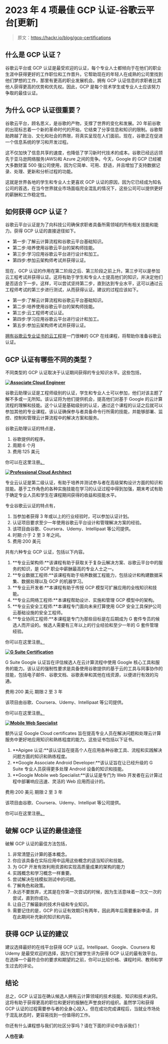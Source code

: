 # 2023 年 4 项最佳 GCP 认证-谷歌云平台[更新]

> 原文：<https://hackr.io/blog/gcp-certifications>

## 什么是 GCP 认证？

谷歌云平台或 GCP 认证是最受欢迎的认证，每个专业人士都倾向于在他们的职业生涯中获得更好的工作职位和工作晋升。它帮助现在的年轻人在成熟的公司里找到他们梦想的工作，那里有更高的职业发展机会。拥有 GCP 认证信息的求职者比其他人获得更高的优势和优先权。因此，GCP 是每个技术学生或专业人士应该努力争取的最佳认证。

## **为什么 GCP 认证很重要？**

谷歌云平台，顾名思义，是谷歌的产物，支撑了世界的变化和发展。20 年前谷歌的出现标志着一个新的革命时代的开始，它结束了分享信息和知识的限制。谷歌帮助跨越了政治、文化和社会的界限，将真实呈现在人们面前。现在，谷歌正在促进一个信息系统的学习和开发过程。

这不仅加快了信息共享的速度，也降低了学习新时代技术的成本。谷歌已经远远领先于亚马逊网络服务(AWS)和 Azure 之间的竞争。今天，Google 的 GCP 已经被大多数财富 500 强公司使用，因为它简单、可用、舒适，并且增加了支持数据记录、处理、更新和分析过程的功能。

这就是世界各地的学生和专业人士更喜欢 GCP 认证的原因，因为它已经成为知名公司的首选，在当今世界就业市场面临完全混乱的情况下，这些公司可以提供更好的薪酬和工作稳定性。

## 如何获得 GCP 认证？

谷歌云平台认证是为了向科技公司确保求职者具备所需领域的所有相关技能和能力。获得 GCP 认证的直接途径如下。

*   第一步:了解云计算流程和谷歌云平台基础知识。
*   第二步:培养使用谷歌云平台的架构师技能。
*   第三步:学习应用谷歌云平台进行设计和加工。
*   第四步:参加云架构师考试并获得认证。

现在，GCP 认证的作用在第二阶段之后、第三阶段之前上升。第三步可以是参加云工程考试并获得认证。这将有助于学生和专业人士提高他们的知识，并决定他们是否适合下一步。这样，可以尝试坚持第二步，直到达到专业水平，这可以通过云工程师考试的第三步进行测试，从而获得认证。建议的过程应该如下。

*   第一步:了解云计算流程和谷歌云平台基础知识。
*   第二步:培养使用谷歌云平台的架构师技能。
*   第三步:云工程师考试认证。
*   第四步:学习应用谷歌云平台进行设计和加工。
*   第五步:参加云架构师考试并获得认证。

[拥有谷歌云专业证书的云工程](https://click.linksynergy.com/deeplink?id=jU79Zysihs4&mid=39197&murl=https%3A%2F%2Fwww.udemy.com%2Fcourse%2Fgoogle-cloud-certification-associate-cloud-engineer%2F)是一门很棒的 GCP 在线课程，将帮助你准备谷歌云认证。

## GCP 认证有哪些不同的类型？

不同类型的 GCP 认证取决于认证期间获得的专业知识水平。这些包括，

[**![Associate Cloud Engineer](img/a6a2d070226c8af54cf7194edfdf8377.png)**](https://cloud.google.com/certification/cloud-engineer)

谷歌云助理认证是工程师级别的认证，学生和专业人士可以参加，他们对该主题了解不多或一无所知。该认证将为他们提供机会，提高他们对基于 Google 的云计算流程的理解和技能。这个认证是基础级别的认证，通过这个课程的认证之后就可以参加其他的专业课程。该认证确保参与者具备命令行所需的技能，并能够部署、监控、控制和管理云计算流程中的解决方案和服务。

谷歌云助理认证的特点是，

1.  谷歌提供的程序。
2.  周期:6 个月
3.  费用:125 美元

你可以在这里注册[。](https://cloud.google.com/certification/cloud-engineer)

[**![Professional Cloud Architect](img/5a84cf54ff3f4f58842ed9a549d1722f.png)**](https://cloud.google.com/certification/cloud-architect)

专业云认证是第二级认证，有助于培养并测试参与者在高级架构设计方面的知识和技能。基于工作角色的各种实施技能在学习的认证过程中得到加强，期末考试有助于确定专业人员和学生在课程期间获得的收益和技能水平。

专业谷歌云认证的特点有，

1.  当参加者获得 3 年或以上的行业经验时，可以参加认证计划。
2.  认证项目要求至少一年使用谷歌云平台设计和管理解决方案的经验。
3.  该项目由谷歌、Coursera、Udemy、Intellipaat 等公司提供。
4.  时期:介于 2 至 3 年之间。
5.  费用:200 美元

共有六种专业 GCP 认证，包括以下内容。

1.  **专业云架构师:**该课程有助于获取关于复杂云解决方案、谷歌云平台中的服务的知识，是 GCP 职业中薪酬最高的专业人士之一。
2.  **专业数据工程师:**该课程有助于培养数据工程能力，包括设计和构建数据采集、数据处理以及 GCP 的机器学习。
3.  **专业云开发者:**本课程有助于传授 GCP 模型可扩展应用的全栈知识和技能。
4.  **专业云网络工程师:**本课程帮助设计、实施和管理 GCP 模型中的架构。
5.  **专业云安全工程师:**本课程专门面向未来打算使用 GCP 安全工具保护公司云基础设施的安全工程师。
6.  **专业协同工程师:**本课程是专门为那些目标是在后期成为 G 套件专员的候选人而开设的。候选人需要有三年以上的行业经验和至少一年的 G 套件管理经验。

你可以在这里注册[。](https://cloud.google.com/certification/cloud-architect)

[**![G Suite Certification](img/a649b88ad05955313d21321efc40e7f8.png)**](https://cloud.google.com/certification/gsuite)

G Suite Google 认证旨在评估候选人在云计算流程中使用 Google 核心工具和服务的能力。该认证的强制性要求是具备使用谷歌提供的基于云的工具与同事协作的技能，包括电子邮件、谷歌文档、谷歌表单和其他在线资源，以便进行有效的沟通。

费用:200 美元 期限:2 至 3 年

该项目由谷歌、Coursera、Udemy、Intellipaat 等公司提供。

你可以在这里注册[。](https://cloud.google.com/certification/gsuite)

[**![Mobile Web Specialist](img/e85ee1e0035aa735f7cfdacdfae01c4e.png)**](https://developers.google.com/certification/mobile-web-specialist)

额外认证 Google Cloud certificates 旨在提高专业人员在解决问题和处理云计算服务中更好地应用知识和熟练程度的能力。这些证书包括以下证书。

1.  **Apigee 认证:**该认证旨在提高个人在应用各种谷歌工具、流程和实践解决问题方面的知识和熟练程度。
2.  **Google Associate Android Developer:**该认证旨在让已经升级的 G Suite 专业人员获得更多处理 Android 设备的知识和技能。
3.  **Google Mobile web Specialist:**该认证是专门为 Web 开发者在云计算过程中部署响应迅速、灵活的 Web 应用而设计的。

费用:200 美元 期限:2 至 3 年

该项目由谷歌、Coursera、Udemy、Intellipat 等公司提供。

你可以在这里注册[。](https://developers.google.com/certification/mobile-web-specialist)

## **破解 GCP 认证的最佳途径**

破解 GCP 认证的最佳方法包括，

1.  非常清楚云计算的基本概念。
2.  你应该具备在实际应用中运用这些概念的适当知识和技能。
3.  为 GCP 开发有效利用资源和实现高质量成果的架构的能力
4.  实践概念和学习概念一样重要。
5.  尝试解决在线模拟测试中的问题。
6.  了解角色和政策。
7.  永远不要放弃，尤其是在你第一次尝试的时候，因为生活意味着一次又一次的尝试，直到你成功。
8.  让自己了解最新的技术升级和专业知识。
9.  需要记住的是，GCP 的认证有效期只有两年，因此两年后需要重新申请，并在此期间补充新的知识和内容。

## **获得 GCP 认证的建议**

建议选择最好的在线平台获得 GCP 认证。Intellipaat、Google、Coursera 和 Udemy 是最受欢迎的选择，因为它们被学生评为获得 GCP 认证的最有效平台。在选择一个最符合你的要求和期望的之前，你可以比较价格、课程时间、教师和学生过去的评论。

## **结论**

总之，GCP 认证旨在确认候选人拥有云计算领域的技术技能、知识和技术诀窍。这将有助于获得更高的职位和更好的报酬在声誉良好的组织。虽然学习和获得 GCP 认证的过程需要参与者的全身心投入，但在成功完成课程后，当就业市场处于混乱状态时，更容易找到一份值得的工作。

你还有什么课程想与我们的社区分享吗？请在下面的评论中告诉我们！

**人也在读:**